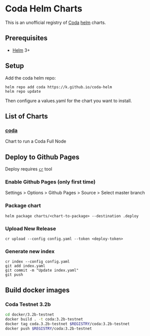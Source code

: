 # Coda Helm Charts

This is an unofficial registry of [Coda](https://codaprotocol.com/) [helm](https://helm.sh/) charts.

## Prerequisites
* [Helm](https://helm.sh/) 3+

## Setup

Add the coda helm repo:
```
helm repo add coda https://k.github.io/coda-helm
helm repo update
```

Then configure a values.yaml for the chart you want to install.

## List of Charts

### [coda](./charts/coda)

Chart to run a Coda Full Node

## Deploy to Github Pages

Deploy requires [`cr`](https://github.com/helm/chart-releaser) tool 

### Enable Github Pages (only first time)

Settings > Options > Github Pages > Source > Select master branch

### Package chart

```
helm package charts/<chart-to-package> --destination .deploy
```

### Upload New Release

```
cr upload --config config.yaml --token <deploy-token>
```

### Generate new index
```
cr index --config config.yaml
git add index.yaml
git commit -m "Update index.yaml"
git push
```

## Build docker images

### Coda Testnet 3.2b

```bash
cd docker/3.2b-testnet
docker build . -t coda:3.2b-testnet
docker tag coda.3.2b-testnet $REGISTRY/coda:3.2b-testnet
docker push $REGISTRY/coda:3.2b-testnet
```
